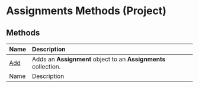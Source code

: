 
# Assignments Methods (Project)

## Methods



|**Name**|**Description**|
|:-----|:-----|
| [Add](c135a80e-1fb9-32e3-864e-f701c1947ca4.md)|Adds an  **Assignment** object to an **Assignments** collection.|
|Name|Description|
